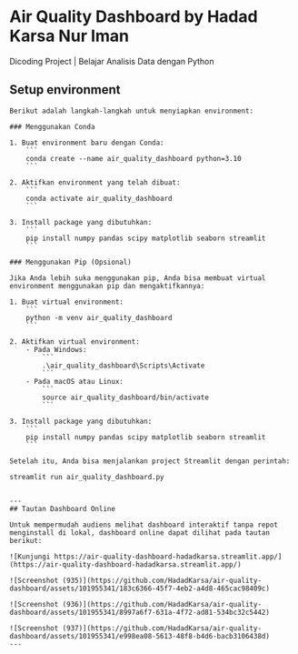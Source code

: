 # Air Quality Dashboard by Hadad Karsa Nur Iman
Dicoding Project | Belajar Analisis Data dengan Python

## Setup environment
```
Berikut adalah langkah-langkah untuk menyiapkan environment:

### Menggunakan Conda

1. Buat environment baru dengan Conda:
    ```
    conda create --name air_quality_dashboard python=3.10
    ```
  
2. Aktifkan environment yang telah dibuat:
    ```
    conda activate air_quality_dashboard
    ```

3. Install package yang dibutuhkan:
    ```
    pip install numpy pandas scipy matplotlib seaborn streamlit
    ```

### Menggunakan Pip (Opsional)

Jika Anda lebih suka menggunakan pip, Anda bisa membuat virtual environment menggunakan pip dan mengaktifkannya:

1. Buat virtual environment:
    ```
    python -m venv air_quality_dashboard
    ```

2. Aktifkan virtual environment:
    - Pada Windows:
        ```
        .\air_quality_dashboard\Scripts\Activate
        ```
    - Pada macOS atau Linux:
        ```
        source air_quality_dashboard/bin/activate
        ```

3. Install package yang dibutuhkan:
    ```
    pip install numpy pandas scipy matplotlib seaborn streamlit
    ```

Setelah itu, Anda bisa menjalankan project Streamlit dengan perintah:

streamlit run air_quality_dashboard.py


---
## Tautan Dashboard Online

Untuk mempermudah audiens melihat dashboard interaktif tanpa repot menginstall di lokal, dashboard online dapat dilihat pada tautan berikut:

![Kunjungi https://air-quality-dashboard-hadadkarsa.streamlit.app/](https://air-quality-dashboard-hadadkarsa.streamlit.app/)

![Screenshot (935)](https://github.com/HadadKarsa/air-quality-dashboard/assets/101955341/183c6366-45f7-4eb2-a4d8-465cac98409c)

![Screenshot (936)](https://github.com/HadadKarsa/air-quality-dashboard/assets/101955341/8997a6f7-631a-4f72-ad81-534bc32c5442)

![Screenshot (937)](https://github.com/HadadKarsa/air-quality-dashboard/assets/101955341/e998ea08-5613-48f8-b4d6-bacb3106438d)
---
